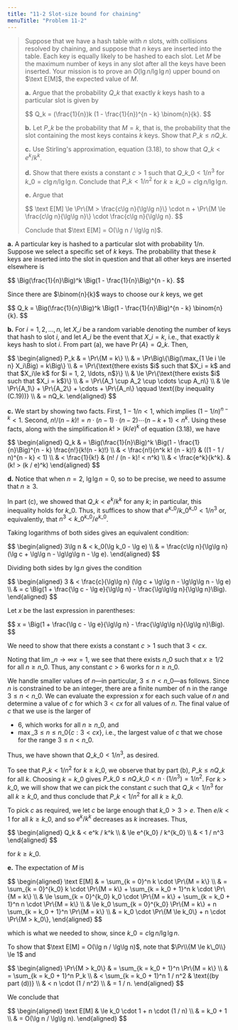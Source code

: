 ```yaml
---
title: "11-2 Slot-size bound for chaining"
menuTitle: "Problem 11-2"
---
```


> Suppose that we have a hash table with $n$ slots, with collisions resolved by chaining, and suppose that $n$ keys are inserted into the table. Each key is equally likely to be hashed to each slot. Let $M$ be the maximum number of keys in any slot after all the keys have been inserted. Your mission is to prove an $O(\lg n / \lg\lg n)$ upper bound on $\text E[M]$, the expected value of $M$.
>
> **a.** Argue that the probability $Q\_k$ that exactly $k$ keys hash to a particular slot is given by
>
> <div>
> $$
> Q_k = (\frac{1}{n})k (1 - \frac{1}{n})^{n - k} \binom{n}{k}.
> $$
> </div>
>
> **b.** Let $P\_k$ be the probability that $M = k$, that is, the probability that the slot containing the most keys contains $k$ keys. Show that $P\_k \le n Q\_k$.
>
> **c.** Use Stirling's approximation, equation $\text{(3.18)}$, to show that $Q\_k < e^k / k^k$.
>
> **d.** Show that there exists a constant $c > 1$ such that $Q\_{k\_0} < 1 / n^3$ for $k\_0 = c\lg n / \lg\lg n$. Conclude that $P\_k < 1 / n^2$ for $k \ge k\_0 = c\lg n / \lg\lg n$.
>
> **e.** Argue that
>
> <div>
> $$
> \text E[M] \le \Pr\{M > \frac{c\lg n}{\lg\lg n}\} \cdot n + \Pr\{M \le \frac{c\lg n}{\lg\lg n}\} \cdot \frac{c\lg n}{\lg\lg n}.
> $$
> </div>
>
> Conclude that $\text E[M] = O(\lg n / \lg\lg n)$.

**a.** A particular key is hashed to a particular slot with probability $1 / n$. Suppose we select a specific set of $k$ keys. The probability that these $k$ keys are inserted into the slot in question and that all other keys are inserted elsewhere is

<div>
$$
\Big(\frac{1}{n}\Big)^k \Big(1 - \frac{1}{n}\Big)^{n - k}.
$$
</div>

Since there are $\binom{n}{k}$ ways to choose our $k$ keys, we get

<div>
$$
Q_k = \Big(\frac{1}{n}\Big)^k \Big(1 - \frac{1}{n}\Big)^{n - k} \binom{n}{k}.
$$
</div>

**b.** For $i = 1, 2, \ldots, n$, let $X\_i$ be a random variable denoting the number of keys that hash to slot $i$, and let $A\_i$ be the event that $X\_i = k$, i.e., that exactly $k$ keys hash to slot $i$. From part (a), we have $\Pr\{A\} = Q\_k$. Then,

<div>
$$
\begin{aligned}
P_k & =   \Pr\{M = k\} \\
    & =   \Pr\Big\{\Big(\max_{1 \le i \le n} X_i\Big) = k\Big\} \\
    & =   \Pr\{\text{there exists $i$ such that $X_i = k$ and that $X_i\le k$ for $i = 1, 2, \ldots, n$}\} \\
    & \le \Pr\{\text{there exists $i$ such that $X_i = k$}\} \\
    & =   \Pr\{A_1 \cup A_2 \cup \cdots \cup A_n\} \\
    & \le \Pr\{A_1\} + \Pr\{A_2\} + \cdots + \Pr\{A_n\} \qquad \text{(by inequality (C.19))} \\
    & =   nQ_k.
\end{aligned}
$$
</div>

**c.** We start by showing two facts. First, $1 - 1 / n < 1$, which implies $(1 - 1 / n)^{n - k} < 1$. Second, $n! / (n - k)! = n \cdot (n - 1) \cdot (n - 2) \cdots (n - k + 1) < n^k$. Using these facts, along with the simplification $k! > (k / e)^k$ of equation $\text{(3.18)}$, we have

<div>
$$
\begin{aligned}
Q_k & = \Big(\frac{1}{n}\Big)^k \Big(1 - \frac{1}{n}\Big)^{n - k} \frac{n!}{k!(n - k)!} \\
    & < \frac{n!}{n^k k! (n - k)!} & ((1 - 1 / n)^{n - k} < 1) \\
    & < \frac{1}{k!}               & (n! / (n - k)! < n^k) \\
    & < \frac{e^k}{k^k}.           & (k! > (k / e)^k)
\end{aligned}
$$
</div>

**d.** Notice that when $n = 2$, $\lg\lg n = 0$, so to be precise, we need to assume that $n \ge 3$.

In part \(c\), we showed that $Q\_k < e^k / k^k$ for any $k$; in particular, this inequality holds for $k\_0$. Thus, it suffices to show that $e^{k\_0} / k\_0^{k\_0} < 1 / n^3$ or, equivalently, that $n^3 < k\_0^{k\_0} / e^{k\_0}$.

Taking logarithms of both sides gives an equivalent condition:

<div>
$$
\begin{aligned}
3\lg n & < k_0(\lg k_0 - \lg e) \\
       & = \frac{c\lg n}{\lg\lg n}(\lg c + \lg\lg n - \lg\lg\lg n - \lg e).
\end{aligned}
$$
</div>

Dividing both sides by $\lg n$ gives the condition

<div>
$$
\begin{aligned}
3 & < \frac{c}{\lg\lg n} (\lg c + \lg\lg n - \lg\lg\lg n - \lg e) \\
  & = c \Big(1 + \frac{\lg c - \lg e}{\lg\lg n} - \frac{\lg\lg\lg n}{\lg\lg n}\Big).
\end{aligned}
$$
</div>

Let $x$ be the last expression in parentheses:

<div>
$$
x = \Big(1 + \frac{\lg c - \lg e}{\lg\lg n} - \frac{\lg\lg\lg n}{\lg\lg n}\Big).
$$
</div>

We need to show that there exists a constant $c > 1$ such that $3 < cx$.

Noting that $\lim\_{n \to \infty} x = 1$, we see that there exists $n\_0$ such that $x \ge 1 / 2$ for all $n \ge n\_0$. Thus, any constant $c > 6$ works for $n \ge n\_0$.

We handle smaller values of $n$—in particular, $3 \le n < n\_0$—as follows. Since $n$ is constrained to be an integer, there are a finite number of n in the range $3 \le n < n\_0$. We can evaluate the expression $x$ for each such value of $n$ and determine a value of $c$ for which $3 < cx$ for all values of $n$. The final value of $c$ that we use is the larger of

- $6$, which works for all $n \ge n\_0$, and 
- $\max\_{3 \le n \le n\_0}\{c: 3 < cx\}$, i.e., the largest value of $c$ that we chose for the range $3 \le n < n\_0$.

Thus, we have shown that $Q\_{k\_0} < 1 / n^3$, as desired.

To see that $P\_k < 1 / n^2$ for $k \ge k\_0$, we observe that by part (b), $P\_k \le nQ\_k$ for all $k$. Choosing $k = k\_0$ gives $P\_{k\_0} \le nQ\_{k\_0} < n \cdot (1 / n^3) = 1 / n^2$. For $k > k\_0$, we will show that we can pick the constant $c$ such that $Q\_k < 1 / n^3$ for all $k \ge k\_0$, and thus conclude that $P\_k < 1 / n^2$ for all $k \ge k\_0$.

To pick $c$ as required, we let $c$ be large enough that $k\_0 > 3 > e$. Then $e / k < 1$ for all $k \ge k\_0$, and so $e^k / k^k$ decreases as $k$ increases. Thus,

<div>
$$
\begin{aligned}
Q_k & <   e^k / k^k \\
    & \le e^{k_0} / k^{k_0} \\
    & <   1 / n^3 
\end{aligned}
$$
</div>

for $k \ge k\_0$.

**e.** The expectation of $M$ is

<div>
$$
\begin{aligned}
\text E[M] & =   \sum_{k = 0}^n k \cdot \Pr\{M = k\} \\
           & =   \sum_{k = 0}^{k_0} k \cdot \Pr\{M = k\} + \sum_{k = k_0 + 1}^n k \cdot \Pr\{M = k\} \\
           & \le \sum_{k = 0}^{k_0} k_0 \cdot \Pr\{M = k\} + \sum_{k = k_0 + 1}^n n \cdot \Pr\{M = k\} \\
           & \le k_0 \sum_{k = 0}^{k_0} \Pr\{M = k\} + n \sum_{k = k_0 + 1}^n \Pr\{M = k\} \\
           & =   k_0 \cdot \Pr\{M \le k_0\} + n \cdot \Pr\{M > k_0\},
\end{aligned}
$$
</div>

which is what we needed to show, since $k\_0 = c \lg n / \lg\lg n$.

To show that $\text E[M] = O(\lg n / \lg\lg n)$, note that $\Pr\\{M \le k\_0\\} \le 1$ and

<div>
$$
\begin{aligned}
\Pr\{M > k_0\} & = \sum_{k = k_0 + 1}^n \Pr\{M = k\} \\
               & = \sum_{k = k_0 + 1}^n P_k \\
               & < \sum_{k = k_0 + 1}^n 1 / n^2 & \text{(by part (d))} \\
               & < n \cdot (1 / n^2) \\
               & = 1 / n.
\end{aligned}
$$
</div>

We conclude that

<div>
$$
\begin{aligned}
\text E[M] & \le k_0 \cdot 1 + n \cdot (1 / n) \\
           & =   k_0 + 1 \\
           & =   O(\lg n / \lg\lg n).
\end{aligned}
$$
</div>
